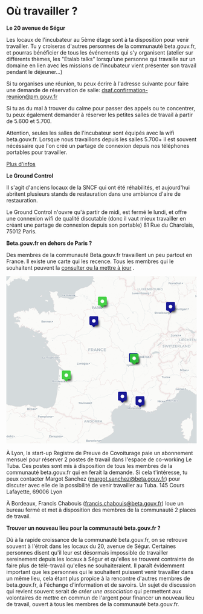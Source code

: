 # Où travailler ?

**Le 20 avenue de Ségur**

Les locaux de l'incubateur au 5ème étage sont à ta disposition pour venir travailler. Tu y croiseras d'autres personnes de la communauté beta.gouv.fr, et pourras bénéficier de tous les événements qui s'y organisent \(atelier sur différents thèmes, les "Etalab talks" lorsqu'une personne qui travaille sur un domaine en lien avec les missions de l'incubateur vient présenter son travail pendant le déjeuner...\)

Si tu organises une réunion, tu peux écrire à l'adresse suivante pour faire une demande de réservation de salle: dsaf.confirmation-reunion@pm.gouv.fr

Si tu as du mal à trouver du calme pour passer des appels ou te concentrer, tu peux également demander à réserver les petites salles de travail à partir de 5.600 et 5.700.

Attention, seules les salles de l'incubateur sont équipés avec la wifi beta.gouv.fr. Lorsque nous travaillons depuis les salles 5.700+ il est souvent nécéssaire que l'on créé un partage de connexion depuis nos téléphones portables pour travailler.

[Plus d'infos](focus-segur.md)

**Le Ground Control**

Il s'agit d'anciens locaux de la SNCF qui ont été réhabilités, et aujourd'hui abritent plusieurs stands de restauration dans une ambiance d'aire de restauration.

Le Ground Control n'ouvre qu'à partir de midi, est fermé le lundi, et offre une connexion wifi de qualité discutable \(donc il vaut mieux travailler en créant une partage de connexion depuis son portable\) 81 Rue du Charolais, 75012 Paris.

**Beta.gouv.fr en dehors de Paris ?**

Des membres de la communauté Beta.gouv.fr travaillent un peu partout en France. Il existe une carte qui les recence. Tous les membres qui le souhaitent peuvent la [consulter ou la mettre à jour](http://umap.openstreetmap.fr/fr/map/anonymous-edit/498937:rNZ9vgD45VPxZlCh2TPIJoO6K0A) .

![Carte de la communaut&#xE9;](../../.gitbook/assets/image%20%2815%29.png)

À Lyon, la start-up Registre de Preuve de Covoiturage paie un abonnement mensuel pour réserver 2 postes de travail dans l'espace de co-working Le Tuba. Ces postes sont mis à disposition de tous les membres de la communauté beta.gouv.fr qui en ferait la demande. Si cela t'intéresse, tu peux contacter Margot Sanchez \(margot.sanchez@beta.gouv.fr\) pour discuter avec elle de la possibilité de venir travailler au Tuba. 145 Cours Lafayette, 69006 Lyon

À Bordeaux, Francis Chabouis \(francis.chabouis@beta.gouv.fr\) loue un bureau fermé et met à disposition des membres de la communauté 2 places de travail.

**Trouver un nouveau lieu pour la communauté beta.gouv.fr ?**

Dû à la rapide croissance de la communauté beta.gouv.fr, on se retrouve souvent à l'étroit dans les locaux du 20, avenue de Ségur. Certaines personnes disent qu'il leur est désormais impossible de travailler sereinement depuis les locaux à Ségur et qu'elles se trouvent contrainte de faire plus de télé-travail qu'elles ne souhaiteraient. Il paraît évidemment important que les personnes qui le souhaitent puissent venir travailler dans un même lieu, cela étant plus propice à la rencontre d'autres membres de beta.gouv.fr, à l'échange d'information et de savoirs. Un sujet de discussion qui revient souvent serait de _créer une association_ qui permettent aux volontaires de mettre en commun de l'argent pour financer un nouveau lieu de travail, ouvert à tous les membres de la communauté beta.gouv.fr.

